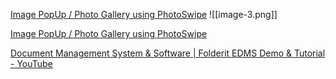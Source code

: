 [Image PopUp / Photo Gallery using PhotoSwipe](https://alpinejs.in/image-popup-photo-gallery-using-photoswipe)
![[image-3.png]]


[Image PopUp / Photo Gallery using PhotoSwipe](https://alpinejs.in/image-popup-photo-gallery-using-photoswipe)

[Document Management System & Software \| Folderit EDMS Demo & Tutorial - YouTube](https://youtu.be/NevNt7e081I?si=LpI5rPDm3Qiq-8Zt)



